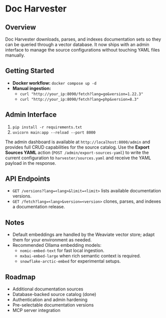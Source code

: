 # Doc Harvester

## Overview
Doc Harvester downloads, parses, and indexes documentation sets so they can be queried through a vector database. It now ships with an admin interface to manage the source configurations without touching YAML files manually.

## Getting Started
- **Docker workflow:** `docker compose up -d`
- **Manual ingestion:**
  - `curl "http://your_ip:8090/fetch?lang=go&version=1.22.3"`
  - `curl "http://your_ip:8090/fetch?lang=php&version=8.3"`

## Admin Interface
1. `pip install -r requirements.txt`
2. `uvicorn main:app --reload --port 8000`

The admin dashboard is available at `http://localhost:8000/admin` and provides full CRUD capabilities for the source catalog. Use the **Export Sources YAML** action (`POST /admin/export-sources-yaml`) to write the current configuration to `harvester/sources.yaml` and receive the YAML payload in the response.

## API Endpoints
- `GET /versions?lang=<lang>&limit=<limit>` lists available documentation versions.
- `GET /fetch?lang=<lang>&version=<version>` clones, parses, and indexes a documentation release.

## Notes
- Default embeddings are handled by the Weaviate vector store; adapt them for your environment as needed.
- Recommended Ollama embedding models:
  - `nomic-embed-text` for fast local ingestion.
  - `mxbai-embed-large` when rich semantic context is required.
  - `snowflake-arctic-embed` for experimental setups.

## Roadmap
- Additional documentation sources
- Database-backed source catalog (done)
- Authentication and admin hardening
- Pre-selectable documentation versions
- MCP server integration
